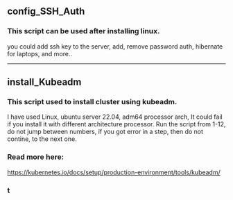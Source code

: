 ## config_SSH_Auth
### This script can be used after installing linux.
you could add ssh key to the server, add, remove password auth, hibernate for laptops, and more..

------------------------------------------------------------------------------------

## install_Kubeadm
### This script used to install cluster using kubeadm.
I have used Linux, ubuntu server 22.04, adm64 processor arch,
It could fail if you install it with different architecture processor.
Run the script from 1-12, do not jump between numbers, if you got error in a step, then do not contine, to the next one.


### Read more here:
https://kubernetes.io/docs/setup/production-environment/tools/kubeadm/


### t